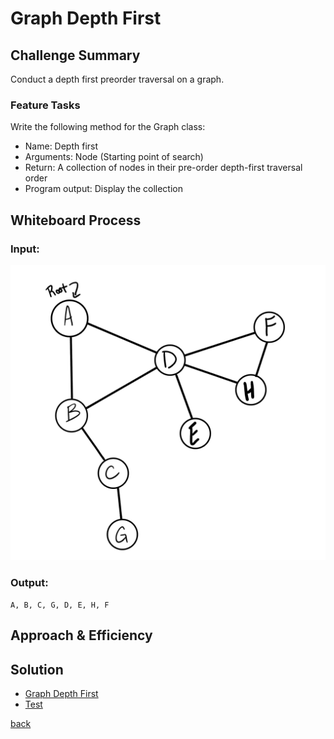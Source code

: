 # Graph Depth First

## Challenge Summary

Conduct a depth first preorder traversal on a graph.

### Feature Tasks

Write the following method for the Graph class:

- Name: Depth first
- Arguments: Node (Starting point of search)
- Return: A collection of nodes in their pre-order depth-first traversal order
- Program output: Display the collection

## Whiteboard Process

### Input:

![Graph Example](./img/graph-depth-first-example.png)

### Output:

```plaintext
A, B, C, G, D, E, H, F
```

## Approach & Efficiency

## Solution

- [Graph Depth First](./graph-depth-first.js)
- [Test](./graph-depth-first.test.js)

[back](../README.md)
